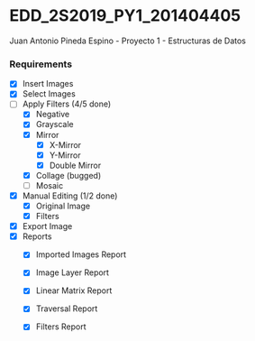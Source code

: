 # EDD_2S2019_PY1_201404405
Juan Antonio Pineda Espino - Proyecto 1 - Estructuras de Datos 

### Requirements 

- [x] Insert Images
- [x] Select Images
- [ ] Apply Filters (4/5 done)
	- [x] Negative
	- [x] Grayscale
	- [x] Mirror
		- [x] X-Mirror
		- [x] Y-Mirror
		- [x] Double Mirror
	- [x] Collage (bugged)
	- [ ] Mosaic
- [x] Manual Editing (1/2 done)
	- [x] Original Image
	- [x] Filters 
- [x] Export Image
- [x] Reports
	- [x] Imported Images Report
	- [x] Image Layer Report
	- [x] Linear Matrix Report
	- [x] Traversal Report
	- [x] Filters Report

